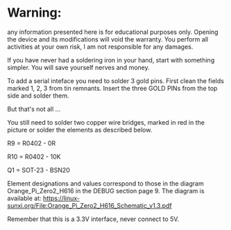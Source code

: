 # Warning:
any information presented here is for educational purposes only.
Opening the device and its modifications will void the warranty. 
You perform all activities at your own risk, I am not responsible for any damages.

If you have never had a soldering iron in your hand, start with something simpler. You will save yourself nerves and money.

To add a serial inteface you need to solder 3 gold pins.
First clean the fields marked 1, 2, 3 from tin remnants.
Insert the three GOLD PINs from the top side and solder them.

But that's not all ...

You still need to solder two copper wire bridges, marked in red in the picture or
solder the elements as described below.

R9 = R0402 - 0R

R10 = R0402 - 10K

Q1 = SOT-23 - BSN20

Element designations and values correspond to those in the diagram Orange_Pi_Zero2_H616 in the DEBUG section page 9.
The diagram is available at: https://linux-sunxi.org/File:Orange_Pi_Zero2_H616_Schematic_v1.3.pdf

Remember that this is a 3.3V interface, never connect to 5V.
